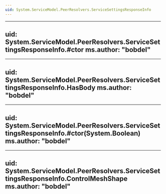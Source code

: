 ```yaml
---
uid: System.ServiceModel.PeerResolvers.ServiceSettingsResponseInfo
---
```


---
uid: System.ServiceModel.PeerResolvers.ServiceSettingsResponseInfo.#ctor
ms.author: "bobdel"
---

---
uid: System.ServiceModel.PeerResolvers.ServiceSettingsResponseInfo.HasBody
ms.author: "bobdel"
---

---
uid: System.ServiceModel.PeerResolvers.ServiceSettingsResponseInfo.#ctor(System.Boolean)
ms.author: "bobdel"
---

---
uid: System.ServiceModel.PeerResolvers.ServiceSettingsResponseInfo.ControlMeshShape
ms.author: "bobdel"
---
